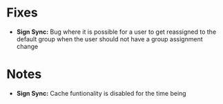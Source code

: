 # Fixes

* **Sign Sync:** Bug where it is possible for a user to get reassigned to the
  default group when the user should not have a group assignment change

# Notes

* **Sign Sync:** Cache funtionality is disabled for the time being
